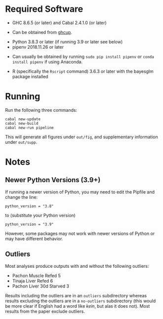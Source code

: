 # Required Software

* GHC 8.6.5 (or later) and Cabal 2.4.1.0 (or later)
 - Can be obtained from [ghcup](https://www.haskell.org/ghcup/).
* Python 3.8.3 or later (if running 3.9 or later see below)
* pipenv 2018.11.26 or later
 - Can usually be obtained by running `sudo pip install pipenv` or `conda install pipenv` if using Anaconda.
* R (specifically the `Rscript` command) 3.6.3 or later with the bayesglm package installed

# Running

Run the following three commands:

```
cabal new-update
cabal new-build
cabal new-run pipeline
```

This will generate all figures under `out/fig`, and supplementary information under `out/supp`.

# Notes

## Newer Python Versions (3.9+)

If running a newer version of Python, you may need to edit the Pipfile and change the line:

```
python_version = "3.8"
```

to (substitute your Python version)

```
python_version = "3.9"
```

However, some packages may not work with newer versions of Python or may have different behavior.

## Outliers

Most analyses produce outputs with and without the following outliers:

* Pachon Muscle Refed 5
* Tinaja Liver Refed 6
* Pachon Liver 30d Starved 3

Results including the outliers are in an `outliers` subdirectory whereas results excluding the outliers are in a `no-outliers` subdirectory (this would be more clear if English had a word like *kein*, but alas it does not). Most results from the paper exclude outliers.
